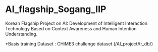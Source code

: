 # AI_flagship_Sogang_IIP

Korean Flagship Project on AI:
Development of Intelligent Interaction Technology Based on Context Awareness and Human Intention Understanding.

*Basis training Dataset : CHiME3 challenge dataset (/AI_project/tr_db/)
